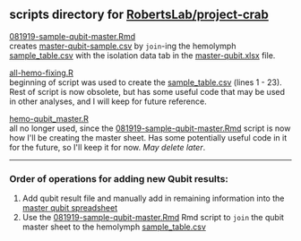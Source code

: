 ## scripts directory for [RobertsLab/project-crab](https://github.com/RobertsLab/project-crab)

[081919-sample-qubit-master.Rmd](https://github.com/RobertsLab/project-crab/blob/master/scripts/081919-sample-qubit-master.Rmd)   
creates [master-qubit-sample.csv](https://github.com/RobertsLab/project-crab/blob/master/analyses/master-qubit-sample.csv) by `join`-ing the hemolymph [sample_table.csv](https://github.com/RobertsLab/project-crab/blob/master/analyses/sample_table.csv) with the isolation data tab in the [master-qubit.xlsx](https://github.com/RobertsLab/project-crab/blob/master/analyses/master-qubit.xlsx) file. 

[all-hemo-fixing.R](https://github.com/RobertsLab/project-crab/blob/master/scripts/all-hemo-fixing.R)   
beginning of script was used to create the [sample_table.csv](https://github.com/RobertsLab/project-crab/blob/master/analyses/sample_table.csv) (lines 1 - 23). Rest of script is now obsolete, but has some useful code that may be used in other analyses, and I will keep for future reference. 

[hemo-qubit_master.R](https://github.com/RobertsLab/project-crab/blob/master/scripts/hemo-qubit_master.R)   
all no longer used, since the [081919-sample-qubit-master.Rmd](https://github.com/RobertsLab/project-crab/blob/master/scripts/081919-sample-qubit-master.Rmd) script is now how I'll be creating the master sheet. Has some potentially useful code in it for the future, so I'll keep it for now. _May delete later_. 



---
### Order of operations for adding new Qubit results:    
1. Add qubit result file and manually add in remaining information into the [master qubit spreadsheet](https://github.com/RobertsLab/project-crab/blob/master/analyses/master-qubit.xlsx)    
2. Use the [081919-sample-qubit-master.Rmd](https://github.com/RobertsLab/project-crab/blob/master/scripts/081919-sample-qubit-master.Rmd) Rmd script to `join` the qubit master sheet to the hemolymph [sample_table.csv](https://github.com/RobertsLab/project-crab/blob/master/analyses/sample_table.csv)
